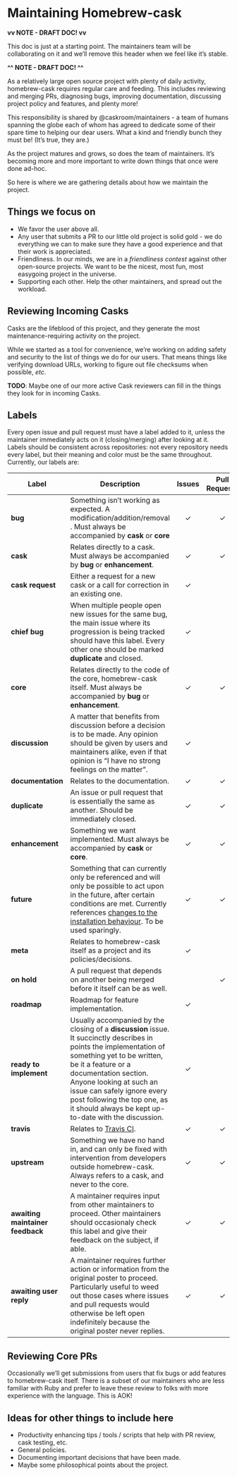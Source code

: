 # Maintaining Homebrew-cask

__vv NOTE - DRAFT DOC! vv__

This doc is just at a starting point. The maintainers team will be collaborating on it and we’ll remove this header when we feel like it’s stable.

__^^ NOTE - DRAFT DOC! ^^__

As a relatively large open source project with plenty of daily activity, homebrew-cask requires regular care and feeding. This includes reviewing and merging PRs, diagnosing bugs, improving documentation, discussing project policy and features, and plenty more!

This responsibility is shared by @caskroom/maintainers - a team of humans spanning the globe each of whom has agreed to dedicate some of their spare time to helping our dear users. What a kind and friendly bunch they must be! (It’s true, they are.)

As the project matures and grows, so does the team of maintainers. It’s becoming more and more important to write down things that once were done ad-hoc.

So here is where we are gathering details about how we maintain the project.

## Things we focus on

* We favor the user above all.
* Any user that submits a PR to our little old project is solid gold - we do everything we can to make sure they have a good experience and that their work is appreciated.
* Friendliness. In our minds, we are in a *friendliness contest* against other open-source projects. We want to be the nicest, most fun, most easygoing project in the universe.
* Supporting each other. Help the other maintainers, and spread out the workload.

## Reviewing Incoming Casks

Casks are the lifeblood of this project, and they generate the most maintenance-requiring activity on the project.

While we started as a tool for convenience, we’re working on adding safety and security to the list of things we do for our users. That means things like verifying download URLs, working to figure out file checksums when possible, *etc*.

__TODO__: Maybe one of our more active Cask reviewers can fill in the things they look for in incoming Casks.

## Labels

Every open issue and pull request must have a label added to it, unless the maintainer immediately acts on it (closing/merging) after looking at it. Labels should be consistent across repositories: not every repository needs every label, but their meaning and color must be the same throughout. Currently, our labels are:

Label | Description | Issues | Pull Requests
----- | ----------- | :----: | :-----------:
**bug** | Something isn’t working as expected. A modification/addition/removal . Must always be accompanied by **cask** or **core** | &#x2713; | &#x2713;
**cask** | Relates directly to a cask. Must always be accompanied by **bug** or **enhancement**. | &#x2713; | &#x2713;
**cask request** | Either a request for a new cask or a call for correction in an existing one. | &#x2713; |
**chief bug** | When multiple people open new issues for the same bug, the main issue where its progression is being tracked should have this label. Every other one should be marked **duplicate** and closed. | &#x2713; |
**core** | Relates directly to the code of the core, homebrew-cask itself. Must always be accompanied by **bug** or **enhancement**. | &#x2713; | &#x2713;
**discussion** | A matter that benefits from discussion before a decision is to be made. Any opinion should be given by users and maintainers alike, even if that opinion is “I have no strong feelings on the matter”. | &#x2713; |
**documentation** | Relates to the documentation. | &#x2713; | &#x2713;
**duplicate** | An issue or pull request that is essentially the same as another. Should be immediately closed. | &#x2713; | &#x2713;
**enhancement** | Something we want implemented. Must always be accompanied by **cask** or **core**. | &#x2713; | &#x2713;
**future** | Something that can currently only be referenced and will only be possible to act upon in the future, after certain conditions are met. Currently references [changes to the installation behaviour](https://github.com/caskroom/homebrew-cask/issues/13201). To be used sparingly. | &#x2713; | &#x2713;
**meta** | Relates to homebrew-cask itself as a project and its policies/decisions. | &#x2713; |
**on hold** | A pull request that depends on another being merged before it itself can be as well. |  | &#x2713;
**roadmap** | Roadmap for feature implementation. | &#x2713; |
**ready to implement** | Usually accompanied by the closing of a **discussion** issue. It succinctly describes in points the implementation of something yet to be written, be it a feature or a documentation section. Anyone looking at such an issue can safely ignore every post following the top one, as it should always be kept up-to-date with the discussion. | &#x2713; |
**travis** | Relates to [Travis CI](https://travis-ci.org/). | &#x2713; | &#x2713;
**upstream** | Something we have no hand in, and can only be fixed with intervention from developers outside homebrew-cask. Always refers to a cask, and never to the core. | &#x2713; | &#x2713;
**awaiting maintainer feedback** | A maintainer requires input from other maintainers to proceed. Other maintainers should occasionaly check this label and give their feedback on the subject, if able. | &#x2713; | &#x2713;
**awaiting user reply** | A maintainer requires further action or information from the original poster to proceed. Particularly useful to weed out those cases where issues and pull requests would otherwise be left open indefinitely because the original poster never replies. | &#x2713; | &#x2713;

## Reviewing Core PRs

Occasionally we’ll get submissions from users that fix bugs or add features to homebrew-cask itself. There is a subset of our maintainers who are less familiar with Ruby and prefer to leave these review to folks with more experience with the language. This is AOK!

## Ideas for other things to include here

* Productivity enhancing tips / tools / scripts that help with PR review, cask testing, etc.
* General policies.
* Documenting important decisions that have been made.
* Maybe some philosophical points about the project.
